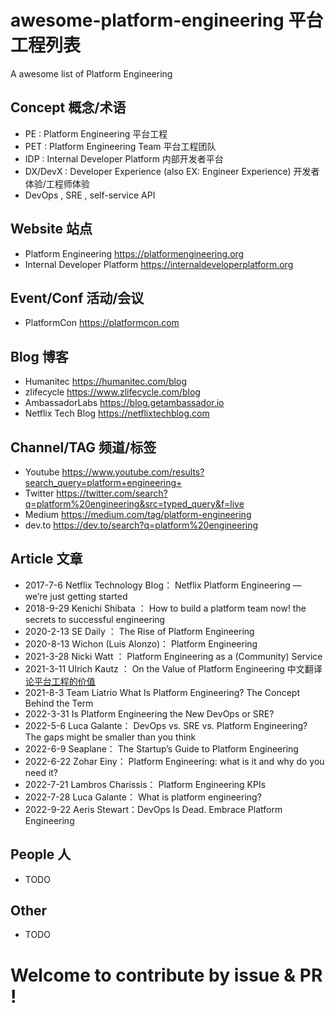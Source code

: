 # awesome-platform-engineering 平台工程列表
A awesome list of Platform Engineering 

## Concept 概念/术语 
- PE : Platform Engineering 平台工程
- PET : Platform Engineering Team 平台工程团队
- IDP : Internal Developer Platform 内部开发者平台 
- DX/DevX : Developer Experience (also EX: Engineer Experience) 开发者体验/工程师体验
- DevOps , SRE ,  self-service API 

## Website 站点
-  Platform Engineering https://platformengineering.org
-  Internal Developer Platform https://internaldeveloperplatform.org

## Event/Conf  活动/会议
- PlatformCon https://platformcon.com 


## Blog 博客
- Humanitec  https://humanitec.com/blog
- zlifecycle  https://www.zlifecycle.com/blog
- AmbassadorLabs  https://blog.getambassador.io
- Netflix Tech Blog https://netflixtechblog.com

## Channel/TAG 频道/标签
- Youtube https://www.youtube.com/results?search_query=platform+engineering+ 
- Twitter https://twitter.com/search?q=platform%20engineering&src=typed_query&f=live 
- Medium https://medium.com/tag/platform-engineering 
- dev.to https://dev.to/search?q=platform%20engineering 

## Article 文章
- 2017-7-6 Netflix Technology Blog： Netflix Platform Engineering — we’re just getting started
- 2018-9-29 Kenichi Shibata ： How to build a platform team now! the secrets to successful engineering
- 2020-2-13 SE Daily ： The Rise of Platform Engineering
- 2020-8-13  Wichon (Luis Alonzo)： Platform Engineering 
- 2021-3-28  Nicki Watt ： Platform Engineering as a (Community) Service 
- 2021-3-11 Ulrich Kautz ： On the Value of Platform Engineering  中文翻译 [论平台工程的价值](https://mp.weixin.qq.com/s/-reSBm7YwZwwDszAxHukew)
- 2021-8-3 Team Liatrio What Is Platform Engineering? The Concept Behind the Term
- 2022-3-31  Is Platform Engineering the New DevOps or SRE?
- 2022-5-6  Luca Galante： DevOps vs. SRE vs. Platform Engineering? The gaps might be smaller than you think 
- 2022-6-9 Seaplane： The Startup’s Guide to Platform Engineering
- 2022-6-22 Zohar Einy： Platform Engineering: what is it and why do you need it?
- 2022-7-21 Lambros Charissis： Platform Engineering KPIs 
- 2022-7-28 Luca Galante：  What is platform engineering?
- 2022-9-22 Aeris Stewart：DevOps Is Dead. Embrace Platform Engineering


## People 人
- TODO 

## Other
- TODO 

# Welcome to contribute by issue & PR ! 

